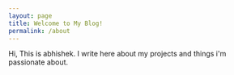 ```yaml
---
layout: page
title: Welcome to My Blog!
permalink: /about
---
```


Hi, This is abhishek. I write here about my projects and things i'm passionate about.
